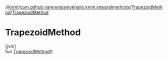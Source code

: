 //[knml](../../../index.md)/[com.github.varenytsiamykhailo.knml.integralmethods](../index.md)/[TrapezoidMethod](index.md)/[TrapezoidMethod](-trapezoid-method.md)

# TrapezoidMethod

[jvm]\
fun [TrapezoidMethod](-trapezoid-method.md)()
